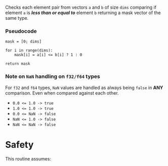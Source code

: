 Checks each element pair from vectors `a` and `b` of size `dims`
comparing if element `a` is **_less than or equal to_** element `b` returning a mask vector of the same type.

### Pseudocode

```ignore
mask = [0; dims]

for i in range(dims):
    mask[i] = a[i] <= b[i] ? 1 : 0

return mask
```

### Note on `NaN` handling on `f32/f64` types

For `f32` and `f64` types, `NaN` values are handled as always being `false` in **ANY** comparison. 
Even when compared against each other.

- `0.0 <= 1.0 -> true`
- `1.0 <= 1.0 -> true`
- `0.0 <= NaN -> false`
- `NaN <= 1.0 -> false`
- `NaN <= NaN -> false`

# Safety

This routine assumes: